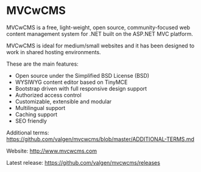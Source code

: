 MVCwCMS
=======

MVCwCMS is a free, light-weight, open source, community-focused web content management system for .NET built on the ASP.NET MVC platform.

MVCwCMS is ideal for medium/small websites and it has been designed to work in shared hosting environments.

These are the main features:
- Open source under the Simplified BSD License (BSD)
- WYSIWYG content editor based on TinyMCE
- Bootstrap driven with full responsive design support
- Authorized access control
- Customizable, extensible and modular
- Multilingual support
- Caching support
- SEO friendly

Additional terms: https://github.com/valgen/mvcwcms/blob/master/ADDITIONAL-TERMS.md

Website: http://www.mvcwcms.com

Latest release: https://github.com/valgen/mvcwcms/releases
